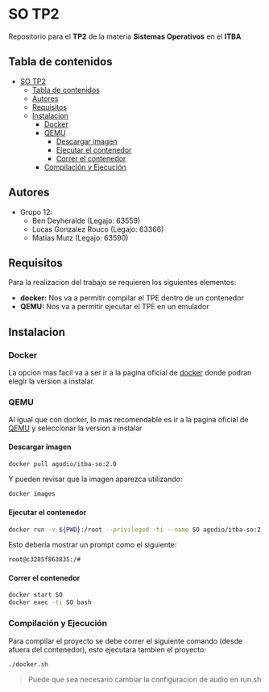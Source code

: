 # SO TP2

Repositorio para el **TP2** de la materia **Sistemas Operativos** en el **ITBA**

## Tabla de contenidos

- [SO TP2](#so-tp2)
  - [Tabla de contenidos](#tabla-de-contenidos)
  - [Autores](#autores)
  - [Requisitos](#requisitos)
  - [Instalacion](#instalacion)
    - [Docker](#docker)
    - [QEMU](#qemu)
      - [Descargar imagen](#descargar-imagen)
      - [Ejecutar el contenedor](#ejecutar-el-contenedor)
      - [Correr el contenedor](#correr-el-contenedor)
    - [Compilación y Ejecución](#compilación-y-ejecución)

## Autores

- Grupo 12:
  - Ben Deyheralde (Legajo: 63559)
  - Lucas Gonzalez Rouco (Legajo: 63366)
  - Matias Mutz (Legajo: 63590)

## Requisitos

Para la realizacion del trabajo se requieren los siguientes elementos:

- **docker:** Nos va a permitir compilar el TPE dentro de un contenedor
- **QEMU:** Nos va a permitir ejecutar el TPE en un emulador

## Instalacion

### Docker

La opcion mas facil va a ser ir a la pagina oficial de [docker](https://www.docker.com/products/docker-desktop/) donde podran elegir la version a instalar.

### QEMU

Al igual que con docker, lo mas recomendable es ir a la pagina oficial de [QEMU](https://www.qemu.org/download/) y seleccionar la version a instalar

#### Descargar imagen

```bash
docker pull agodio/itba-so:2.0
```

Y pueden revisar que la imagen aparezca utilizando:

```bash
docker images
```

#### Ejecutar el contenedor

```bash
docker run -v ${PWD}:/root --privileged -ti --name SO agodio/itba-so:2.0
```

Esto debería mostrar un prompt como el siguiente:

```bash
root@c3285f863835:/#
```

#### Correr el contenedor

```bash
docker start SO
docker exec -ti SO bash
```

### Compilación y Ejecución

Para compilar el proyecto se debe correr el siguiente comando (desde afuera del contenedor), esto ejecutara tambien el proyecto:

```bash
./docker.sh
```

> Puede que sea necesario cambiar la configuracion de audio en run.sh
